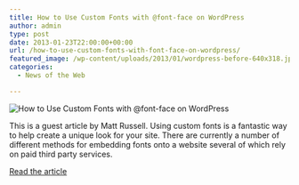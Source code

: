 ```yaml
---
title: How to Use Custom Fonts with @font-face on WordPress
author: admin
type: post
date: 2013-01-23T22:00:00+00:00
url: /how-to-use-custom-fonts-with-font-face-on-wordpress/
featured_image: /wp-content/uploads/2013/01/wordpress-before-640x318.jpg
categories:
  - News of the Web

---
```

<img src="https://i1.wp.com/justcreative.com/wp-content/uploads/2012/10/wordpress-before-640x318.jpg?resize=640%2C318" alt="How to Use Custom Fonts with @font-face on WordPress" data-recalc-dims="1" />

This is a guest article by Matt Russell. Using custom fonts is a fantastic way to help create a unique look for your site. There are currently a number of different methods for embedding fonts onto a website several of which rely on paid third party services.

<a href="http://justcreative.com/2013/01/22/how-to-use-custom-fonts-with-font-face-on-wordpress/" title="How to Use Custom Fonts with @font-face on WordPress" target="_blank">Read the article</a>